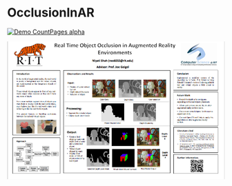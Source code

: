 # OcclusionInAR

[![Demo CountPages alpha](https://j.gifs.com/59X76R.gif)](https://youtu.be/ZUZNooDo4eU)

![Screenshot](Poster.png)
